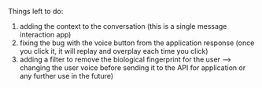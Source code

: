 Things left to do: 
1. adding the context to the conversation (this is a single message interaction app)
2. fixing the bug with the voice button from the application response (once you click it, it will replay and overplay each time you click)
3. adding a filter to remove the biological fingerprint for the user --> changing the user voice before sending it to the API for application or any further use in the future)

